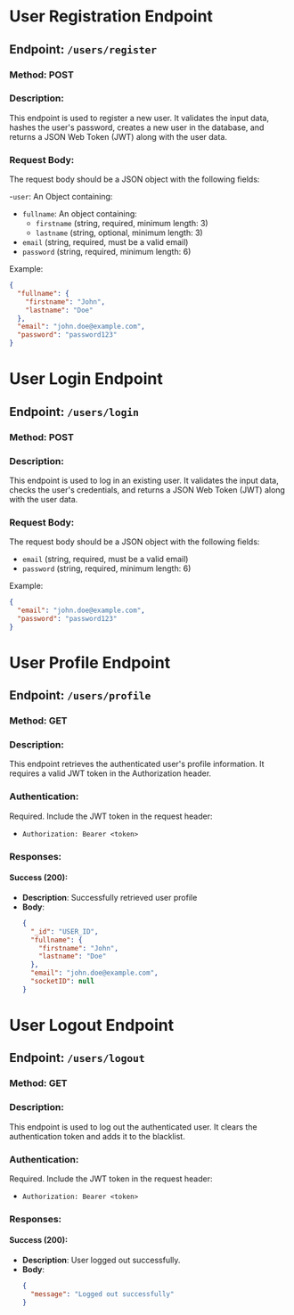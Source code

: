# User Registration Endpoint

## Endpoint: `/users/register`

### Method: POST

### Description:

This endpoint is used to register a new user. It validates the input data, hashes the user's password, creates a new user in the database, and returns a JSON Web Token (JWT) along with the user data.

### Request Body:

The request body should be a JSON object with the following fields:

-`user`: An Object containing:

- `fullname`: An object containing:
  - `firstname` (string, required, minimum length: 3)
  - `lastname` (string, optional, minimum length: 3)
- `email` (string, required, must be a valid email)
- `password` (string, required, minimum length: 6)

Example:

```json
{
  "fullname": {
    "firstname": "John",
    "lastname": "Doe"
  },
  "email": "john.doe@example.com",
  "password": "password123"
}
```

# User Login Endpoint

## Endpoint: `/users/login`

### Method: POST

### Description:

This endpoint is used to log in an existing user. It validates the input data, checks the user's credentials, and returns a JSON Web Token (JWT) along with the user data.

### Request Body:

The request body should be a JSON object with the following fields:

- `email` (string, required, must be a valid email)
- `password` (string, required, minimum length: 6)

Example:

```json
{
  "email": "john.doe@example.com",
  "password": "password123"
}
```

# User Profile Endpoint

## Endpoint: `/users/profile`

### Method: GET

### Description:

This endpoint retrieves the authenticated user's profile information. It requires a valid JWT token in the Authorization header.

### Authentication:

Required. Include the JWT token in the request header:

- `Authorization: Bearer <token>`

### Responses:

#### Success (200):

- **Description**: Successfully retrieved user profile
- **Body**:
  ```json
  {
    "_id": "USER_ID",
    "fullname": {
      "firstname": "John",
      "lastname": "Doe"
    },
    "email": "john.doe@example.com",
    "socketID": null
  }
  ```

# User Logout Endpoint

## Endpoint: `/users/logout`

### Method: GET

### Description:

This endpoint is used to log out the authenticated user. It clears the authentication token and adds it to the blacklist.

### Authentication:

Required. Include the JWT token in the request header:

- `Authorization: Bearer <token>`

### Responses:

#### Success (200):

- **Description**: User logged out successfully.
- **Body**:
  ```json
  {
    "message": "Logged out successfully"
  }
  ```
